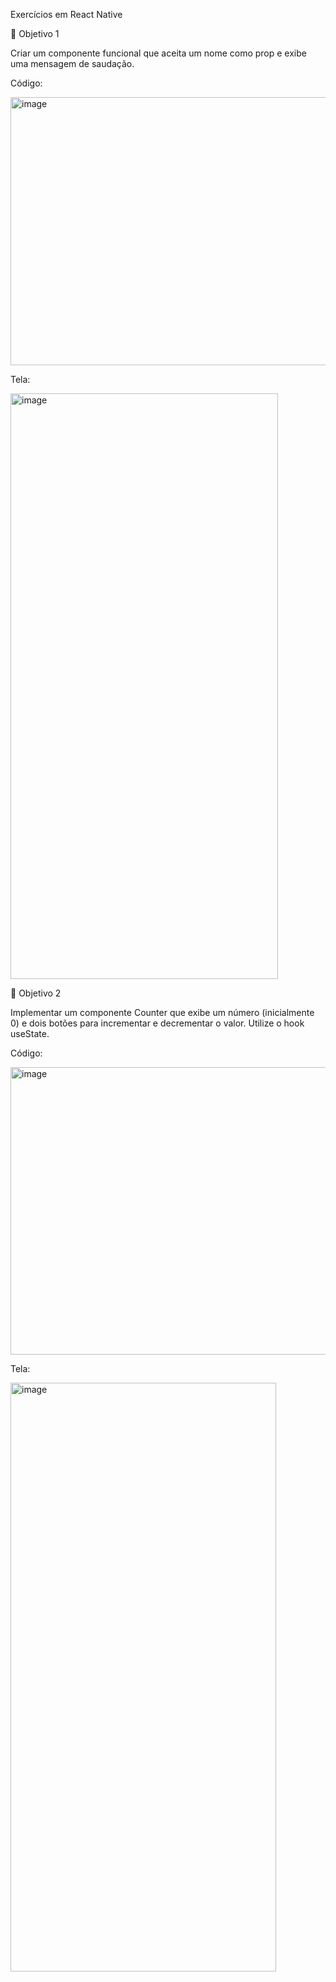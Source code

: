 Exercícios em React Native


🎯 Objetivo 1

Criar um componente funcional que aceita um nome como prop e exibe uma mensagem de saudação.

Código: 


<img width="521" height="429" alt="image" src="https://github.com/user-attachments/assets/1521a2c7-1564-4c5e-8dde-2b382e1b754f" />


Tela:


<img width="428" height="937" alt="image" src="https://github.com/user-attachments/assets/e79cc7df-1c46-45b0-9982-f70e6daf2e13" />




🎯 Objetivo 2

Implementar um componente Counter que exibe um número (inicialmente 0) e dois botões para incrementar e decrementar o valor. Utilize o hook useState.

Código:


<img width="543" height="460" alt="image" src="https://github.com/user-attachments/assets/efa96a95-aead-4482-8a9d-f1103768b2b4" />


Tela:


<img width="425" height="942" alt="image" src="https://github.com/user-attachments/assets/1fbbe1de-1e97-4275-a824-86eac305b54c" />


